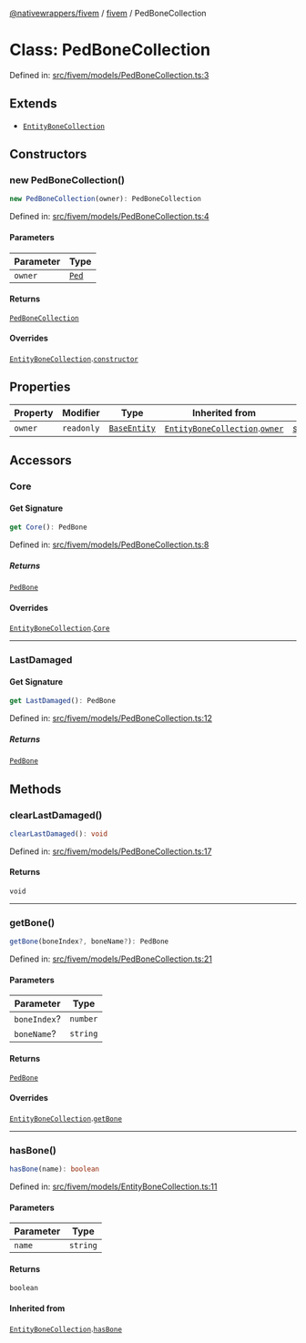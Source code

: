 [@nativewrappers/fivem](../../README.md) / [fivem](../README.md) / PedBoneCollection

# Class: PedBoneCollection

Defined in: [src/fivem/models/PedBoneCollection.ts:3](https://github.com/nativewrappers/nativewrappers/blob/fae5ced8514b2702c9e091cb4666009f585dc560/src/fivem/models/PedBoneCollection.ts#L3)

## Extends

- [`EntityBoneCollection`](EntityBoneCollection.md)

## Constructors

### new PedBoneCollection()

```ts
new PedBoneCollection(owner): PedBoneCollection
```

Defined in: [src/fivem/models/PedBoneCollection.ts:4](https://github.com/nativewrappers/nativewrappers/blob/fae5ced8514b2702c9e091cb4666009f585dc560/src/fivem/models/PedBoneCollection.ts#L4)

#### Parameters

| Parameter | Type |
| ------ | ------ |
| `owner` | [`Ped`](Ped.md) |

#### Returns

[`PedBoneCollection`](PedBoneCollection.md)

#### Overrides

[`EntityBoneCollection`](EntityBoneCollection.md).[`constructor`](EntityBoneCollection.md#constructors)

## Properties

| Property | Modifier | Type | Inherited from | Defined in |
| ------ | ------ | ------ | ------ | ------ |
| <a id="owner-1"></a> `owner` | `readonly` | [`BaseEntity`](BaseEntity.md) | [`EntityBoneCollection`](EntityBoneCollection.md).[`owner`](EntityBoneCollection.md#owner-1) | [src/fivem/models/EntityBoneCollection.ts:5](https://github.com/nativewrappers/nativewrappers/blob/fae5ced8514b2702c9e091cb4666009f585dc560/src/fivem/models/EntityBoneCollection.ts#L5) |

## Accessors

### Core

#### Get Signature

```ts
get Core(): PedBone
```

Defined in: [src/fivem/models/PedBoneCollection.ts:8](https://github.com/nativewrappers/nativewrappers/blob/fae5ced8514b2702c9e091cb4666009f585dc560/src/fivem/models/PedBoneCollection.ts#L8)

##### Returns

[`PedBone`](PedBone.md)

#### Overrides

[`EntityBoneCollection`](EntityBoneCollection.md).[`Core`](EntityBoneCollection.md#core)

***

### LastDamaged

#### Get Signature

```ts
get LastDamaged(): PedBone
```

Defined in: [src/fivem/models/PedBoneCollection.ts:12](https://github.com/nativewrappers/nativewrappers/blob/fae5ced8514b2702c9e091cb4666009f585dc560/src/fivem/models/PedBoneCollection.ts#L12)

##### Returns

[`PedBone`](PedBone.md)

## Methods

### clearLastDamaged()

```ts
clearLastDamaged(): void
```

Defined in: [src/fivem/models/PedBoneCollection.ts:17](https://github.com/nativewrappers/nativewrappers/blob/fae5ced8514b2702c9e091cb4666009f585dc560/src/fivem/models/PedBoneCollection.ts#L17)

#### Returns

`void`

***

### getBone()

```ts
getBone(boneIndex?, boneName?): PedBone
```

Defined in: [src/fivem/models/PedBoneCollection.ts:21](https://github.com/nativewrappers/nativewrappers/blob/fae5ced8514b2702c9e091cb4666009f585dc560/src/fivem/models/PedBoneCollection.ts#L21)

#### Parameters

| Parameter | Type |
| ------ | ------ |
| `boneIndex`? | `number` |
| `boneName`? | `string` |

#### Returns

[`PedBone`](PedBone.md)

#### Overrides

[`EntityBoneCollection`](EntityBoneCollection.md).[`getBone`](EntityBoneCollection.md#getbone)

***

### hasBone()

```ts
hasBone(name): boolean
```

Defined in: [src/fivem/models/EntityBoneCollection.ts:11](https://github.com/nativewrappers/nativewrappers/blob/fae5ced8514b2702c9e091cb4666009f585dc560/src/fivem/models/EntityBoneCollection.ts#L11)

#### Parameters

| Parameter | Type |
| ------ | ------ |
| `name` | `string` |

#### Returns

`boolean`

#### Inherited from

[`EntityBoneCollection`](EntityBoneCollection.md).[`hasBone`](EntityBoneCollection.md#hasbone)

